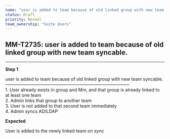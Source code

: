 ```yaml
---
name: "user is added to team because of old linked group with new team syncable."
status: Draft
priority: Normal
team_ownership: "Suite Users"
---
```


## MM-T2735: user is added to team because of old linked group with new team syncable.

---

**Step 1**

user is added to team because of old linked group with new team syncable.\
————————————————————————————\
1\. User already exists in group and Mm, and that group is already linked to at least one team\
2\. Admin links that group to another team\
3\. User is not added to that second team immediately\
4\. Admin syncs AD/LDAP

**Expected**

User is added to the newly linked team on sync
